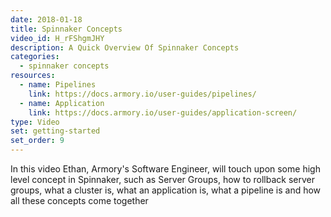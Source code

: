 ```yaml
---
date: 2018-01-18
title: Spinnaker Concepts
video_id: H_rFShgmJHY
description: A Quick Overview Of Spinnaker Concepts
categories:
  - spinnaker concepts
resources:
  - name: Pipelines
    link: https://docs.armory.io/user-guides/pipelines/
  - name: Application
    link: https://docs.armory.io/user-guides/application-screen/
type: Video
set: getting-started
set_order: 9
---
```

In this video Ethan, Armory's Software Engineer, will touch upon some high level concept in Spinnaker, such as Server Groups, how to rollback server groups, what a cluster is, what an application is, what a pipeline is and how all these concepts come together

